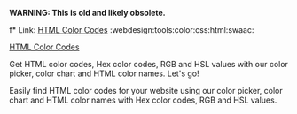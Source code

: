 **WARNING: This is old and likely obsolete.**

f\* Link: [HTML Color Codes](http://htmlcolorcodes.com/) :webdesign:tools:color:css:html:swaac:

[HTML Color Codes](http://htmlcolorcodes.com/)

Get HTML color codes, Hex color codes, RGB and HSL values with our color picker, color chart and HTML color names. Let\'s go!

Easily find HTML color codes for your website using our color picker, color chart and HTML color names with Hex color codes, RGB and HSL values.
